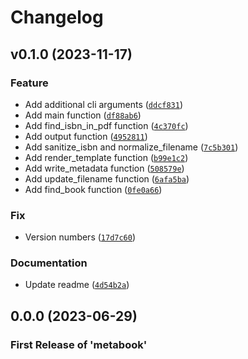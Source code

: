 # Changelog

<!--next-version-placeholder-->

## v0.1.0 (2023-11-17)

### Feature

* Add additional cli arguments ([`ddcf831`](https://github.com/Stephen-RA-King/metabook/commit/ddcf8312612cc745bea6de92b704c949c77938ef))
* Add main function ([`df88ab6`](https://github.com/Stephen-RA-King/metabook/commit/df88ab6ba5d19889ac556bc8c6dfde58518c96b8))
* Add find_isbn_in_pdf function ([`4c370fc`](https://github.com/Stephen-RA-King/metabook/commit/4c370fc865d7903f5777e468aa426043cff16384))
* Add output function ([`4952811`](https://github.com/Stephen-RA-King/metabook/commit/49528115dd44d1d6329492432f574229993956e3))
* Add sanitize_isbn and normalize_filename ([`7c5b301`](https://github.com/Stephen-RA-King/metabook/commit/7c5b301d31cc56c0385b3d692985ec729a8cca56))
* Add render_template function ([`b99e1c2`](https://github.com/Stephen-RA-King/metabook/commit/b99e1c2860c8f178d1adceca29789fa1984d5383))
* Add write_metadata function ([`508579e`](https://github.com/Stephen-RA-King/metabook/commit/508579e87be3b412ea8acaef999b6a97c9fa63d4))
* Add update_filename function ([`6afa5ba`](https://github.com/Stephen-RA-King/metabook/commit/6afa5baab0b395ae289d4f175e3358613b0be146))
* Add find_book function ([`0fe0a66`](https://github.com/Stephen-RA-King/metabook/commit/0fe0a6638bb81675cbf1f9c4cddef5caec680adc))

### Fix

* Version numbers ([`17d7c60`](https://github.com/Stephen-RA-King/metabook/commit/17d7c602637ae419a6fc6d15337a90aa27c40726))

### Documentation

* Update readme ([`4d54b2a`](https://github.com/Stephen-RA-King/metabook/commit/4d54b2a21a8c9e118826984feb27010e68708558))

## 0.0.0 (2023-06-29)

### First Release of 'metabook'
